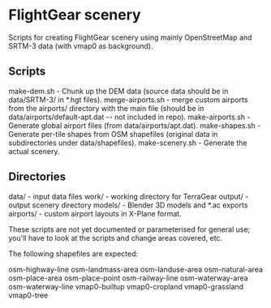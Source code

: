 # FlightGear scenery

Scripts for creating FlightGear scenery using mainly OpenStreetMap and SRTM-3 data (with vmap0 as background).

## Scripts

make-dem.sh - Chunk up the DEM data (source data should be in data/SRTM-3/ in *.hgt files).
merge-airports.sh - merge custom airports from the airports/ directory with the main file (should be in data/airports/default-apt.dat -- not included in repo).
make-airports.sh - Generate global airport files (from data/airports/apt.dat).
make-shapes.sh - Generate per-tile shapes from OSM shapefiles (original data in subdirectories under data/shapefiles).
make-scenery.sh - Generate the actual scenery.

## Directories

data/ - input data files
work/ - working directory for TerraGear
output/ - output scenery directory
models/ - Blender 3D models and *.ac exports
airports/ - custom airport layouts in X-Plane format.

These scripts are not yet documented or parameterised for general use; you'll have to look at the scripts and change areas covered, etc.

The following shapefiles are expected:

osm-highway-line
osm-landmass-area
osm-landuse-area
osm-natural-area
osm-place-area
osm-place-point
osm-railway-line
osm-waterway-area
osm-waterway-line
vmap0-builtup
vmap0-cropland
vmap0-grassland
vmap0-tree
